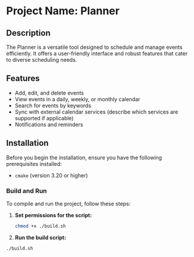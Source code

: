 # Project Name: Planner

## Description

The Planner is a versatile tool designed to schedule and manage events efficiently. It offers a user-friendly interface and robust features that cater to diverse scheduling needs.

## Features

- Add, edit, and delete events
- View events in a daily, weekly, or monthly calendar
- Search for events by keywords
- Sync with external calendar services (describe which services are supported if applicable)
- Notifications and reminders

## Installation

Before you begin the installation, ensure you have the following prerequisites installed:

- `cmake` (version 3.20 or higher)

### Build and Run

To compile and run the project, follow these steps:

1. **Set permissions for the script:**

   ```bash
   chmod +x ./build.sh

   ```

2. **Run the build script:**

```
./build.sh
```

